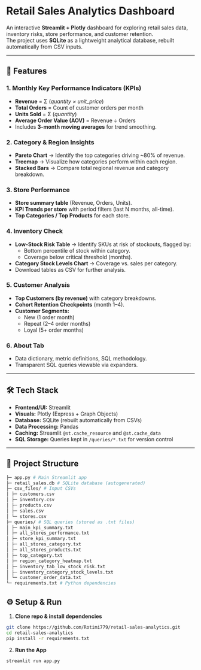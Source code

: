 # Retail Sales Analytics Dashboard  

An interactive **Streamlit + Plotly** dashboard for exploring retail sales data, inventory risks, store performance, and customer retention.  
The project uses **SQLite** as a lightweight analytical database, rebuilt automatically from CSV inputs.

---

## 🚀 Features  

### 1. **Monthly Key Performance Indicators (KPIs)**  
- **Revenue** = Σ (*quantity × unit_price*)  
- **Total Orders** = Count of customer orders per month  
- **Units Sold** = Σ (*quantity*)  
- **Average Order Value (AOV)** = Revenue ÷ Orders  
- Includes **3-month moving averages** for trend smoothing.  

### 2. **Category & Region Insights**  
- **Pareto Chart** → Identify the top categories driving ~80% of revenue.  
- **Treemap** → Visualize how categories perform within each region.  
- **Stacked Bars** → Compare total regional revenue and category breakdown.  

### 3. **Store Performance**  
- **Store summary table** (Revenue, Orders, Units).  
- **KPI Trends per store** with period filters (last N months, all-time).  
- **Top Categories / Top Products** for each store.  

### 4. **Inventory Check**  
- **Low-Stock Risk Table** → Identify SKUs at risk of stockouts, flagged by:  
  - Bottom percentile of stock within category.  
  - Coverage below critical threshold (months).  
- **Category Stock Levels Chart** → Coverage vs. sales per category.  
- Download tables as CSV for further analysis.  

### 5. **Customer Analysis**  
- **Top Customers (by revenue)** with category breakdowns.  
- **Cohort Retention Checkpoints** (month 1–4).  
- **Customer Segments:**  
  - New (1 order month)  
  - Repeat (2–4 order months)  
  - Loyal (5+ order months)  

### 6. **About Tab**  
- Data dictionary, metric definitions, SQL methodology.  
- Transparent SQL queries viewable via expanders.  

---

## 🛠️ Tech Stack  

- **Frontend/UI:** Streamlit  
- **Visuals:** Plotly (Express + Graph Objects)  
- **Database:** SQLite (rebuilt automatically from CSVs)  
- **Data Processing:** Pandas  
- **Caching:** Streamlit `@st.cache_resource` and `@st.cache_data`  
- **SQL Storage:** Queries kept in `/queries/*.txt` for version control  

---

## 📂 Project Structure  
```bash
├─ app.py # Main Streamlit app
├─ retail_sales.db # SQLite database (autogenerated)
├─ csv_files/ # Input CSVs
│ ├─ customers.csv
│ ├─ inventory.csv
│ ├─ products.csv
│ ├─ sales.csv
│ └─ stores.csv
├─ queries/ # SQL queries (stored as .txt files)
│ ├─ main_kpi_summary.txt
│ ├─ all_stores_performance.txt
│ ├─ store_kpi_summary.txt
│ ├─ all_stores_category.txt
│ ├─ all_stores_products.txt
│ ├─ top_category.txt
│ ├─ region_category_heatmap.txt
│ ├─ inventory_tab_low_stock_risk.txt
│ ├─ inventory_category_stock_levels.txt
│ └─ customer_order_data.txt
└─ requirements.txt # Python dependencies
```
## ⚙️ Setup & Run  

1. **Clone repo & install dependencies**  

```bash
git clone https://github.com/Rotimi779/retail-sales-analytics.git
cd retail-sales-analytics
pip install -r requirements.txt
```
2. **Run the App**
```bash
streamlit run app.py
```

